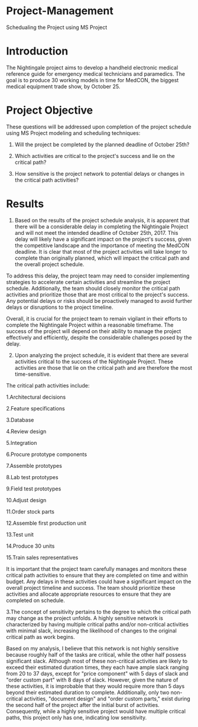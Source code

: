 # Project-Management
Schedualing the Project using MS Project



# Introduction

The Nightingale project aims to develop a handheld electronic medical reference guide for emergency medical technicians and paramedics. The goal is to produce 30 working models in time for MedCON, the biggest medical equipment trade show, by October 25. 


# Project Objective

These questions will be addressed upon completion of the project schedule using MS Project modeling and scheduling techniques:

1. Will the project be completed by the planned deadline of October 25th?

3. Which activities are critical to the project's success and lie on the critical path?
 
4. How sensitive is the project network to potential delays or changes in the critical path activities?

# Results

1. Based on the results of the project schedule analysis, it is apparent that there will be a considerable delay in completing the Nightingale Project and will not meet the intended deadline of October 25th, 2017. This delay will likely have a significant impact on the project's success, given the competitive landscape and the importance of meeting the MedCON deadline. It is clear that most of the project activities will take longer to complete than originally planned, which will impact the critical path and the overall project schedule.

To address this delay, the project team may need to consider implementing strategies to accelerate certain activities and streamline the project schedule. Additionally, the team should closely monitor the critical path activities and prioritize those that are most critical to the project's success. Any potential delays or risks should be proactively managed to avoid further delays or disruptions to the project timeline.

Overall, it is crucial for the project team to remain vigilant in their efforts to complete the Nightingale Project within a reasonable timeframe. The success of the project will depend on their ability to manage the project effectively and efficiently, despite the considerable challenges posed by the delay.


2. Upon analyzing the project schedule, it is evident that there are several activities critical to the success of the Nightingale Project. These activities are those that lie on the critical path and are therefore the most time-sensitive.

The critical path activities include:

1.Architectural decisions

2.Feature specifications

3.Database

4.Review design

5.Integration

6.Procure prototype components

7.Assemble prototypes

8.Lab test prototypes

9.Field test prototypes

10.Adjust design

11.Order stock parts

12.Assemble first production unit

13.Test unit

14.Produce 30 units

15.Train sales representatives

It is important that the project team carefully manages and monitors these critical path activities to ensure that they are completed on time and within budget. Any delays in these activities could have a significant impact on the overall project timeline and success. The team should prioritize these activities and allocate appropriate resources to ensure that they are completed on schedule.


3.The concept of sensitivity pertains to the degree to which the critical path may change as the project unfolds. A highly sensitive network is characterized by having multiple critical paths and/or non-critical activities with minimal slack, increasing the likelihood of changes to the original critical path as work begins.

Based on my analysis, I believe that this network is not highly sensitive because roughly half of the tasks are critical, while the other half possess significant slack. Although most of these non-critical activities are likely to exceed their estimated duration times, they each have ample slack ranging from 20 to 37 days, except for "price component" with 5 days of slack and "order custom part" with 8 days of slack. However, given the nature of these activities, it is improbable that they would require more than 5 days beyond their estimated duration to complete. Additionally, only two non-critical activities, "document design" and "order custom parts," exist during the second half of the project after the initial burst of activities. Consequently, while a highly sensitive project would have multiple critical paths, this project only has one, indicating low sensitivity.
